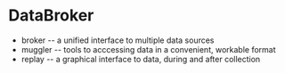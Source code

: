 DataBroker
==========

* broker -- a unified interface to multiple data sources
* muggler -- tools to acccessing data in a convenient, workable format
* replay -- a graphical interface to data, during and after collection
